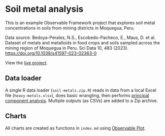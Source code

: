 # Soil metal analysis

This is an example Observable Framework project that explores soil metal concentrations in soils from mining districts in Moquegua, Peru. 

Data source: Bedoya-Perales, N.S., Escobedo-Pacheco, E., Maus, D. et al. Dataset of metals and metalloids in food crops and soils sampled across the mining region of Moquegua in Peru. Sci Data 10, 483 (2023). https://doi.org/10.1038/s41597-023-02363-0

View the [live project](TODO).

## Data loader

A single R data loader (`soil-metals.zip.R`) reads in data from a local Excel file (`heavy-metals.xlsx`), does basic wrangling, then performs [principal component analysis](https://en.wikipedia.org/wiki/Principal_component_analysis). Multiple outputs (as CSVs) are added to a Zip archive. 

## Charts

All charts are created as functions in `index.md` using [Observable Plot](https://observablehq.com/plot/). 